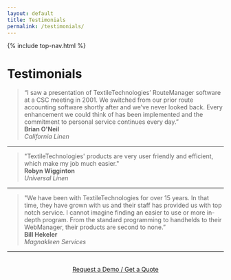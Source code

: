 ```yaml
---
layout: default
title: Testimonials
permalink: /testimonials/
---
```


{% include top-nav.html %}

# Testimonials

> “I saw a presentation of TextileTechnologies’ RouteManager software at a CSC meeting in 2001. We switched from our prior route accounting software shortly after and we’ve never looked back. Every enhancement we could think of has been implemented and the commitment to personal service continues every day.”  
**Brian O'Neil**  
*California Linen*

---

> "TextileTechnologies' products are very user friendly and efficient, which make my job much easier."  
**Robyn Wigginton**  
*Universal Linen*

---

> "We have been with TextileTechnologies for over 15 years. In that time, they have grown with us and their staff has provided us with top notch service. I cannot imagine finding an easier to use or more in-depth program. From the standard programming to handhelds to their WebManager, their products are second to none.”  
**Bill Hekeler**  
*Magnakleen Services*

---

<p class="cta-wrap" style="text-align:center; margin-top:2rem;">
  <a class="btn-demo" href="{{ '/contact/' | relative_url }}">
    Request a Demo / Get a Quote
  </a>
</p>

